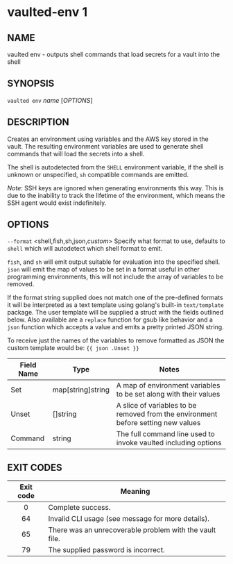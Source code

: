vaulted-env 1
=============

NAME
----

vaulted env - outputs shell commands that load secrets for a vault into the shell

SYNOPSIS
--------

`vaulted env` *name* [*OPTIONS*]

DESCRIPTION
-----------

Creates an environment using variables and the AWS key stored in the vault. The
resulting environment variables are used to generate shell commands that will
load the secrets into a shell.

The shell is autodetected from the `SHELL` environment variable, if the shell
is unknown or unspecified, `sh` compatible commands are emitted.

*Note:* SSH keys are ignored when generating environments this way. This is due
to the inability to track the lifetime of the environment, which means the SSH
agent would exist indefinitely.

OPTIONS
-------

`--format` &lt;shell,fish,sh,json,*custom*&gt;
  Specify what format to use, defaults to `shell` which will autodetect which
  shell format to emit.

  `fish`, and `sh` will emit output suitable for evaluation into the specified
  shell. `json` will emit the map of values to be set in a format useful in
  other programming environments, this will not include the array of variables
  to be removed.

  If the format string supplied does not match one of the pre-defined formats
  it will be interpreted as a text template using golang's built-in
  `text/template` package. The user template will be supplied a struct with the
  fields outlined below. Also available are a `replace` function for gsub like
  behavior and a `json` function which accepts a value and emits a pretty
  printed JSON string.

  To receive just the names of the variables to remove formatted as JSON the
  custom template would be: `{{ json .Unset }}`

|Field Name|Type|Notes|
|---|---|---|
| Set | map[string]string | A map of environment variables to be set along with their values |
| Unset | []string | A slice of variables to be removed from the environment before setting new values |
| Command | string | The full command line used to invoke vaulted including options |

EXIT CODES
----------
|Exit code|Meaning|
|:-:|---|
| 0 | Complete success. |
| 64 | Invalid CLI usage (see message for more details).|
| 65 | There was an unrecoverable problem with the vault file. |
| 79 | The supplied password is incorrect.|
